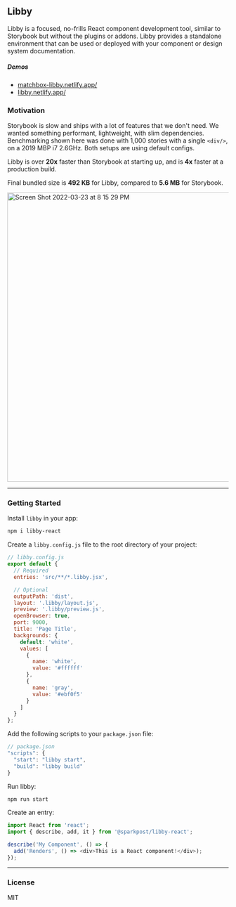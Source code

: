 ## Libby

Libby is a focused, no-frills React component development tool, similar to Storybook but without the plugins or addons. Libby provides a standalone environment that can be used or deployed with your component or design system documentation.

##### Demos

- [matchbox-libby.netlify.app/](https://matchbox-libby.netlify.app/)
- [libby.netlify.app/](https://libby.netlify.app/)

### Motivation

Storybook is slow and ships with a lot of features that we don't need. We wanted something performant, lightweight, with slim dependencies. Benchmarking shown here was done with 1,000 stories with a single `<div/>`, on a 2019 MBP i7 2.6GHz. Both setups are using default configs.

Libby is over **20x** faster than Storybook at starting up, and is **4x** faster at a production build.

Final bundled size is **492 KB** for Libby, compared to **5.6 MB** for Storybook.

<img width="659" alt="Screen Shot 2022-03-23 at 8 15 29 PM" src="https://user-images.githubusercontent.com/3903325/159817365-be0b0d96-cb6f-473f-abac-17d7102aa712.png">

---

### Getting Started

Install `libby` in your app:

```bash
npm i libby-react
```

Create a `libby.config.js` file to the root directory of your project:

```js
// libby.config.js
export default {
  // Required
  entries: 'src/**/*.libby.jsx',

  // Optional
  outputPath: 'dist',
  layout: '.libby/layout.js',
  preview: '.libby/preview.js',
  openBrowser: true,
  port: 9000,
  title: 'Page Title',
  backgrounds: {
    default: 'white',
    values: [
      {
        name: 'white',
        value: '#ffffff'
      },
      {
        name: 'gray',
        value: '#ebf0f5'
      }
    ]
  }
};
```

Add the following scripts to your `package.json` file:

```js
// package.json
"scripts": {
  "start": "libby start",
  "build": "libby build"
}
```

Run libby:

```bash
npm run start
```

Create an entry:

```js
import React from 'react';
import { describe, add, it } from '@sparkpost/libby-react';

describe('My Component', () => {
  add('Renders', () => <div>This is a React component!</div>);
});
```

---

### License

MIT
